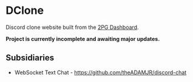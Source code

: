 # DClone
Discord clone website built from the [2PG Dashboard](https://github.com/theADAMJR/2PG-Dashboard).

**Project is currently incomplete and awaiting major updates.**

## Subsidiaries
+ WebSocket Text Chat - https://github.com/theADAMJR/discord-chat
